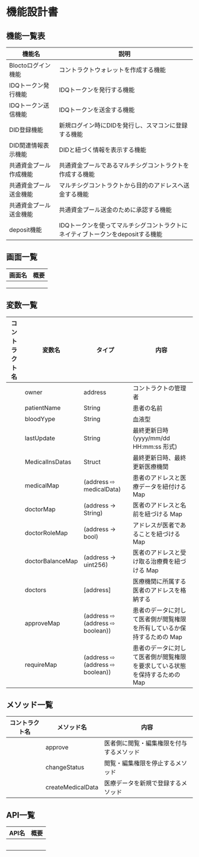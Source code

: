 # 機能設計書

## 機能一覧表

| 機能名                 | 説明                                                                                                     |
| ---------------------- | -------------------------------------------------------------------------------------------------------- |
| Bloctoログイン 機能    | コントラクトウォレットを作成する機能                                 |
| IDQトークン発行機能     | IDQトークンを発行する機能 |
| IDQトークン送信機能 | IDQトークンを送金する機能                                                                      |
|DID登録機能|新規ログイン時にDIDを発行し、スマコンに登録する機能|
|DID関連情報表示機能|DIDと紐づく情報を表示する機能|
|共通資金プール作成機能|共通資金プールであるマルチシグコントラクトを作成する機能|
|共通資金プール送金機能|マルチシグコントラクトから目的のアドレスへ送金する機能|
|共通資金プール送金機能|共通資金プール送金のために承認する機能|
|deposit機能|IDQトークンを使ってマルチシグコントラクトにネイティブトークンをdepositする機能|

## 画面一覧

|画面名|概要|
|----|----|
|||
|||
|||

## 変数一覧

|コントラクト名| 変数名           | タイプ                          | 内容                                                                       |
| ---------------- | ---------------- | ------------------------------- | -------------------------------------------------------------------------- |
|  | owner            | address                         | コントラクトの管理者                                                       |
|  | patientName      | String                          | 患者の名前                                                                 |
|  | bloodYype        | String                          | 血液型                                                                     |
|  | lastUpdate       | String                          | 最終更新日時(yyyy/mm/dd HH:mm:ss 形式)                                     |
|  | MedicalInsDatas  | Struct                          | 最終更新日時、最終更新医療機関                                             |
|  | medicalMap       | (address ⇨ medicalData)         | 患者のアドレスと医療データを紐付ける Map                                   |
|  | doctorMap        | (address → String)              | 医者のアドレスと名前を紐づける Map                                         |
|  | doctorRoleMap    | (address → bool)                | アドレスが医者であることを紐づける Map                                     |
|  | doctorBalanceMap | (address → uint256)             | 医者のアドレスと受け取る治療費を紐づける Map                               |
|  | doctors          | [address]                       | 医療機関に所属する医者のアドレスを格納する                                 |
|  | approveMap       | (address ⇨ (address ⇨ boolean)) | 患者のデータに対して医者側が閲覧権限を所有しているか保持するための Map     |
|  | requireMap       | (address ⇨ (address ⇨ boolean)) | 患者のデータに対して医者側が閲覧権限を要求している状態を保持するための Map |

## メソッド一覧

|コントラクト名| メソッド名        | 内容                                     |
| ----------------- | ----------------- | ---------------------------------------- |
|   | approve           | 医者側に閲覧・編集権限を付与するメソッド |
|   | changeStatus      | 閲覧・編集権限を停止するメソッド         |
|   | createMedicalData | 医療データを新規で登録するメソッド       |

## API一覧

|API名|概要|
|----|----|
|||
|||
|||
|||
|||